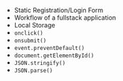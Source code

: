 - Static Registration/Login Form
- Workflow of a fullstack application
- Local Storage
- `onclick()`
- `onsubmit()`
- `event.preventDefault()`
- `document.getElementById()`
- `JSON.stringify()`
- `JSON.parse()`
